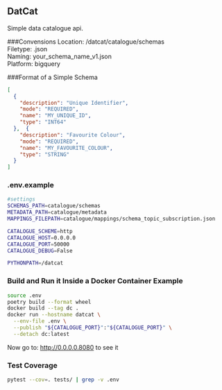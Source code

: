 ## DatCat
Simple data catalogue api.

###Convensions
Location: /datcat/catalogue/schemas \
Filetype: .json \
Naming: your_schema_name_v1.json \
Platform: bigquery

###Format of a Simple Schema
```json
[
  {
    "description": "Unique Identifier",
    "mode": "REQUIRED",
    "name": "MY_UNIQUE_ID",
    "type": "INT64"
  },  {
    "description": "Favourite Colour",
    "mode": "REQUIRED",
    "name": "MY_FAVOURITE_COLOUR",
    "type": "STRING"
  }
]
```

### .env.example
```bash
#settings
SCHEMAS_PATH=catalogue/schemas
METADATA_PATH=catalogue/metadata
MAPPINGS_FILEPATH=catalogue/mappings/schema_topic_subscription.json

CATALOGUE_SCHEME=http
CATALOGUE_HOST=0.0.0.0
CATALOGUE_PORT=50000
CATALOGUE_DEBUG=False

PYTHONPATH=/datcat
```
### Build and Run it Inside a Docker Container Example

```bash
source .env
poetry build --format wheel
docker build --tag dc .
docker run --hostname datcat \
  --env-file .env \
  --publish "${CATALOGUE_PORT}":"${CATALOGUE_PORT}" \
  --detach dc:latest
```

Now go to: http://0.0.0.0.8080 to see it

### Test Coverage
```bash
pytest --cov=. tests/ | grep -v .env
```

